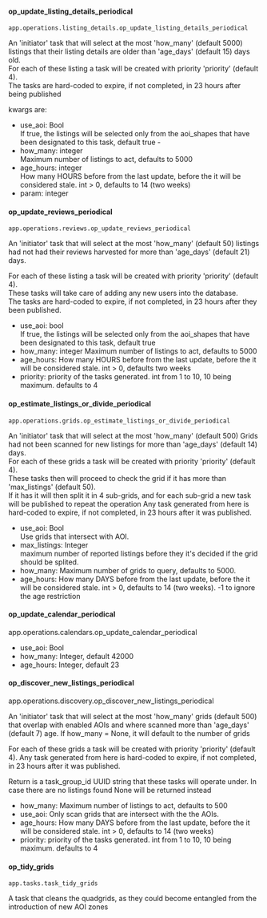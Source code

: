 #### op_update_listing_details_periodical

`app.operations.listing_details.op_update_listing_details_periodical`

An 'initiator' task that will select at the most 'how_many' (default 5000) listings that their listing details are older
than 'age_days' (default 15) days old.  
For each of these listing a task will be created with priority 'priority' (default 4).  
The tasks are hard-coded to expire, if not completed, in 23 hours after being published

kwargs are:

- use_aoi: Bool  
  If true, the listings will be selected only from the aoi_shapes that have been designated to this task, default true -
- how_many: integer  
  Maximum number of listings to act, defaults to 5000
- age_hours: integer  
  How many HOURS before from the last update, before the it will be considered stale. int > 0, defaults to 14 (two
  weeks)
- param: integer

#### op_update_reviews_periodical

`app.operations.reviews.op_update_reviews_periodical`

An 'initiator' task that will select at the most 'how_many' (default 50) listings had not had their reviews harvested
for more than 'age_days' (default 21) days.

For each of these listing a task will be created with priority 'priority' (default 4).  
These tasks will take care of adding any new users into the database.  
The tasks are hard-coded to expire, if not completed, in 23 hours after they been published.

- use_aoi: bool  
  If true, the listings will be selected only from the aoi_shapes that have been designated to this task, default true
- how_many:  integer Maximum number of listings to act, defaults to 5000
- age_hours: How many HOURS before from the last update, before the it will be considered stale. int > 0, defaults two
  weeks
- priority:  priority of the tasks generated. int from 1 to 10, 10 being maximum. defaults to 4

#### op_estimate_listings_or_divide_periodical

`app.operations.grids.op_estimate_listings_or_divide_periodical
`

An 'initiator' task that will select at the most 'how_many' (default 500) Grids had not been scanned for new listings
for more than 'age_days' (default 14) days.  
For each of these grids a task will be created with priority 'priority' (default 4).  
These tasks then will proceed to check the grid if it has more than 'max_listings' (default 50).  
If it has it will then split it in 4 sub-grids, and for each sub-grid a new task will be published to repeat the
operation Any task generated from here is hard-coded to expire, if not completed, in 23 hours after it was published.

- use_aoi: Bool  
  Use grids that intersect with AOI.
- max_listings: Integer  
  maximum number of reported listings before they it's decided if the grid should be splited.
- how_many:  Maximum number of grids to query, defaults to 5000.
- age_hours: How many DAYS before from the last update, before the it will be considered stale. int > 0, defaults to
  14 (two weeks). -1 to ignore the age restriction

#### op_update_calendar_periodical

app.operations.calendars.op_update_calendar_periodical

- use_aoi: Bool
- how_many:  Integer, default 42000
- age_hours: Integer, default 23

#### op_discover_new_listings_periodical

app.operations.discovery.op_discover_new_listings_periodical

An 'initiator' task that will select at the most 'how_many' grids (default 500) that overlap with enabled AOIs and where
scanned more than 'age_days' (default 7) age. If how_many = None, it will default to the number of grids

For each of these grids a task will be created with priority 'priority' (default 4). Any task generated from here is
hard-coded to expire, if not completed, in 23 hours after it was published.

Return is a task_group_id UUID string that these tasks will operate under. In case there are no listings found None will
be returned instead

- how_many:  Maximum number of listings to act, defaults to 500
- use_aoi:   Only scan grids that are intersect with the the AOIs.
- age_hours: How many DAYS before from the last update, before the it will be considered stale. int > 0, defaults to
  14 (two weeks)
- priority:  priority of the tasks generated. int from 1 to 10, 10 being maximum. defaults to 4

#### op_tidy_grids

`app.tasks.task_tidy_grids`

A task that cleans the quadgrids, as they could become entangled from the introduction of new AOI zones
